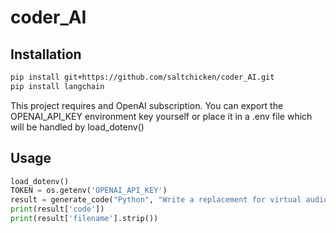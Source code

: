 # coder_AI

## Installation
```bash
pip install git+https://github.com/saltchicken/coder_AI.git
pip install langchain
```
This project requires and OpenAI subscription. You can export the OPENAI_API_KEY environment key yourself or place it in a .env file which will be handled by load_dotenv()
## Usage

```python
load_dotenv()
TOKEN = os.getenv('OPENAI_API_KEY')
result = generate_code("Python", "Write a replacement for virtual audio cable in python using pyaudio", TOKEN)
print(result['code'])
print(result['filename'].strip())
```
